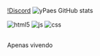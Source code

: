 
[!Discord](https://discord.com/invite/bKV4tk52)
![yPaes GitHub stats](https://github-readme-stats.vercel.app/api?username=devfraga/yPaes_icons=true&theme=dracula&count_private=true)


<div style="display: inline_block">
  <img align="center" alt="html5" src="https://img.shields.io/badge/HTML5-E34F26?style=for-the-badge&logo=html5&logoColor=purple" />
  <img align="center" alt="js" src="https://img.shields.io/badge/JavaScript-F7DF1E?style=for-the-badge&logo=javascript&logoColor=yellow" />
  <img align="center" alt="css" src="https://img.shields.io/badge/Node.js-43853D?style=for-the-badge&logo=node.js&logoColor=white" />
</div><br/>

Apenas vivendo
